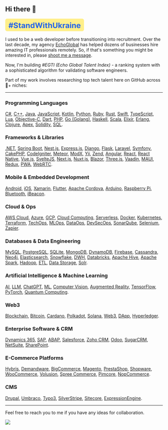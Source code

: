 ## Hi there 👋

![StandWithUkraine](https://raw.githubusercontent.com/vshymanskyy/StandWithUkraine/main/badges/StandWithUkraine.svg)

I used to be a web developer before transitioning into recruitment. Over the last decade, my agency [EchoGlobal](https://echoglobal.tech/) has helped dozens of businesses hire amazing IT professionals remotely. So, if that's something you might be interested in, please [shoot me a message](https://echoglobal.tech/contact/).

Now, I'm building *#EGTI (Echo Global Talent Index)* - a ranking system with a sophisticated algorithm for validating software engineers.

Part of my work involves researching top tech talent here on GitHub across 💯+ niches:

---

### Programming Languages

[C#](https://gist.github.com/lreverchuk/b7fce54252a40d490976b503ccf58484), [C++](https://gist.github.com/lreverchuk/3e47059f702876b229442af049773106), [Java](https://gist.github.com/lreverchuk/ec38fdf25e16580233d10213f0ca955a), [JavaScript](https://gist.github.com/lreverchuk/f535722141d0aae401dfa6fa4eb45691), [Kotlin](https://gist.github.com/lreverchuk/0450c09971a5152e220c0cbf1312a9bd), [Python](https://gist.github.com/lreverchuk/114c8f479c0b1a2a5510c5ba66d5bac9), [Ruby](https://gist.github.com/lreverchuk/52a56dd37433d7edea34eee51377b1f0), [Rust](https://gist.github.com/lreverchuk/c1532ae668b56543f198244dc0ad5dea), [Swift](https://gist.github.com/lreverchuk/02735668deb5d2559701745ae0f5bda0), [TypeScript](https://gist.github.com/lreverchuk/0aed0a8b146b39c07d0af1d93c198fac), [Lua](https://gist.github.com/lreverchuk/f4cd106d682ad43f52e59f782ac2a27b), [Objective-C](https://gist.github.com/lreverchuk/da55a0c3d27837b9453d8fd04ee8ba61), [Dart](https://gist.github.com/lreverchuk/ac52fc5f0e7f58b8e04a8abe11402aee), [PHP](https://gist.github.com/lreverchuk/e9874b0e4279017023126d5dca4cfc79), [Go (Golang)](https://gist.github.com/lreverchuk/30ad5cfc2ff2b267694b270f14dac0f9), [Haskell](https://gist.github.com/lreverchuk/ca6b3a66cb8432f03908ef20deb0053e), [Scala](https://gist.github.com/lreverchuk/33e51529ef67faa0e921686743c859de), [Elixir](https://gist.github.com/lreverchuk/6e36133e047f264634d6f46470ee200e), [Erlang](https://gist.github.com/lreverchuk/56769c5e458ccd6326f8b4e196b8e739), [Clojure](https://gist.github.com/lreverchuk/c30fa2f74f5fd5e06fd5c241624ef3ae), [Apex](https://gist.github.com/lreverchuk/e4fe2b7fab26fb0b7a166fe983505ec9), [Solidity](https://gist.github.com/lreverchuk/56e48e445a0a30c0719cb1a53ee82da0), [SQL](https://gist.github.com/lreverchuk/c9f555d68aac77093a920dff19bd3cec).

### Frameworks & Libraries

[.NET](https://gist.github.com/lreverchuk/85c0b366c35eb12837f4d0a8d60cc3f1), [Spring Boot](https://gist.github.com/lreverchuk/4d074be2b995eca56b147d9f5462af30), [Nest.js](https://gist.github.com/lreverchuk/a21141d49d5999edab2ff1583eca83fc), [Express.js](https://gist.github.com/lreverchuk/5280cb421abc75a6a8b4d65aea4e98f8), [Django](https://gist.github.com/lreverchuk/1401b264e4b47d90b931233d7df050db), [Flask](https://gist.github.com/lreverchuk/f74332053758fc2b3629cea7d8773070), [Laravel](https://gist.github.com/lreverchuk/b5e40978ed03e0d5e90e760c8a4e27c4), [Symfony](https://gist.github.com/lreverchuk/f521e15f0fe823151c027f5fd3b9b4f7), [CakePHP](https://gist.github.com/lreverchuk/9f72791fa73ce40c5e77d3234e68ec2e), [CodeIgniter](https://gist.github.com/lreverchuk/58473b1f4d674088674f31bfa334c155), [Meteor](https://gist.github.com/lreverchuk/47d37734fb49afa420a5a51b4dc90a36), [ModX](https://gist.github.com/lreverchuk/cc1174c5b21f134521300832934ccc94), [Yii](https://gist.github.com/lreverchuk/3eec8a993583707bbd4ed7109ad5cc4c), [Zend](https://gist.github.com/lreverchuk/e7818d4922885ac8cc10c686df01ccf8), [Angular](https://gist.github.com/lreverchuk/317154b5c32bcf1ef36800a776b529e8), [React](https://gist.github.com/lreverchuk/44c4fc470b6200f56d58129a166e9322), [React Native](https://gist.github.com/lreverchuk/e8b376c18d480bec2133742bcf0ad5a8), [Vue.js](https://gist.github.com/lreverchuk/c7c80f042ba10e9ccfdfddf6e1ae8ac3), [SvelteJS](https://gist.github.com/lreverchuk/8118158b39102c06d617db545deb45a7), [Next.js](https://gist.github.com/lreverchuk/1395bce0e8ff6d4c87a8b6973b9b6227), [Nuxt.js](https://gist.github.com/lreverchuk/21db8f440380350268d2c86a446194a8), [Blazor](https://gist.github.com/lreverchuk/36fb6a82b6895072c94b6d18e7623ce1), [Three.js](https://gist.github.com/lreverchuk/73d90899f7f96095cb62fb25fa8b6955), [Vaadin](https://gist.github.com/lreverchuk/42ce3033c8e0d10024e0e696392ae6ee), [MAUI](https://gist.github.com/lreverchuk/5b223373d42c053d703aeefd00b3577c), [Redux](https://gist.github.com/lreverchuk/6c873fb91ef8d680b8ee94613a4ea8c0), [PWA](https://gist.github.com/lreverchuk/f019ce50e41d1ab98984f3ab7c86f772), [WebRTC](https://gist.github.com/lreverchuk/76a3a391c89e28125c5975b0c2303580).

### Mobile & Embedded Development

[Android](https://gist.github.com/lreverchuk/8aff90dc9db2f1ce6f6c957cd90e8211), [iOS](https://gist.github.com/lreverchuk/41accfe21c3ab017f655cbb78ed103fc), [Xamarin](https://gist.github.com/lreverchuk/245a1775c39d153971e9ff8e86ad9e54), [Flutter](https://gist.github.com/lreverchuk/98a1444689341957c02755a32f105b6a), [Apache Cordova](https://gist.github.com/lreverchuk/355b33394b0fb6e8574e9ca94a27508d), [Arduino](https://gist.github.com/lreverchuk/2d79e4f2ba75c6fc332057c5bd6de325), [Raspberry Pi](https://gist.github.com/lreverchuk/0ddb4addee9d5ac09b006989971e3e9f), [Bluetooth](https://gist.github.com/lreverchuk/df350a7fdadb36678b38c720279d84c6), [iBeacon](https://gist.github.com/lreverchuk/d94a6581d0b31e8341f210b06b628816).

### Cloud & Ops

[AWS Cloud](https://gist.github.com/lreverchuk/c526b9f2ffa82a7d39a092b5f957e1f3), [Azure](https://gist.github.com/lreverchuk/50eb60f862dddf21804c6f8ed79d9093), [GCP](https://gist.github.com/lreverchuk/e2d6387a7b2475e708052722ff1112dc), [Cloud Computing](https://gist.github.com/lreverchuk/398ac8845f70674d9d598e8d05d6d905), [Serverless](https://gist.github.com/lreverchuk/3507b2e7ebac59cb98f68ad3494e1bb3), [Docker](https://gist.github.com/lreverchuk/b1184f182a933c803b1691158bae7b5c), [Kubernetes](https://gist.github.com/lreverchuk/52de71070c4f5845ae54884b625f4fce), [Terraform](https://gist.github.com/lreverchuk/cbb9900e8926534a8bc275d5f3d3f0ff), [TechOps](https://gist.github.com/lreverchuk/580218196c9a4959a4397c571c59d0aa), [MLOps](https://gist.github.com/lreverchuk/a71e9fc2311605929350125750b18087), [DataOps](https://gist.github.com/lreverchuk/03fa0c291d53247a46f8435f2df68a74), [DevSecOps](https://gist.github.com/lreverchuk/fff5b394767bc753287efd3204ec4440), [SonarQube](https://gist.github.com/lreverchuk/1028572c117c0b5b9ddab247190be8b4), [Selenium](https://gist.github.com/lreverchuk/203eef21c676e549487c9630a0fa5469), [Zapier](https://echoglobal.tech/technologies/zapier/).

### Databases & Data Engineering

[MySQL](https://gist.github.com/lreverchuk/3e24fdde6c0eda365c00d456f3f6891d), [PostgreSQL](https://gist.github.com/lreverchuk/a19d5f1f2331a69512fc186c2dec8122), [SQLite](https://gist.github.com/lreverchuk/228bb2854f3ebb2fcd84254af1688bd9), [MongoDB](https://gist.github.com/lreverchuk/1a83cf3fdb1cc4f0242b402bd1dc3379), [DynamoDB](https://gist.github.com/lreverchuk/2a0400a927f8f3fa8acb18b5057da87b), [Firebase](https://gist.github.com/lreverchuk/9134b4441b704d3ab54f12086e46b1d7), [Cassandra](https://gist.github.com/lreverchuk/b77335174f8e02642d29dbd2dc12e5aa), [Neo4j](https://gist.github.com/lreverchuk/9c99b4860d49e18185a95cd4c14830e8), [Elasticsearch](https://gist.github.com/lreverchuk/35355128c4b76217898f0fc18b7c9ba5), [Snowflake](https://gist.github.com/lreverchuk/5e8b20f26226b361a8e74aa9f166fba8), [DWH](https://gist.github.com/lreverchuk/f9585e8f35272c4131c3ee28a6412338), [Databricks](https://gist.github.com/lreverchuk/099a1556c13dda7eaad95db0dc922527), [Apache Hive](https://gist.github.com/lreverchuk/8ae90659509bbc1b4f488d2f868a4f63), [Apache Spark](https://gist.github.com/lreverchuk/6b0ed264a03e153497bd7352abe83a23), [Hadoop](https://gist.github.com/lreverchuk/193e6f05a225bb382e413f8acaeae753), [ETL](https://gist.github.com/lreverchuk/37f5febcc396f15f31f8ab89d8b7ea7d), [Data Storage](https://echoglobal.tech/technologies/data-storage/), [Solr](https://gist.github.com/lreverchuk/74cfe0bfea797ac8c8181c7de54fd490).

### Artificial Intelligence & Machine Learning

[AI](https://gist.github.com/lreverchuk/282799677d0a53ff27cec5f678f7c819), [LLM](https://gist.github.com/lreverchuk/bad5790e99293e94314393d991fbec6e), [ChatGPT](https://gist.github.com/lreverchuk/df1ed042b4243a221c2d2ff108aac7d2), [ML](https://gist.github.com/lreverchuk/26298d8c97e831a82cde490f500c6a0d), [Computer Vision](https://gist.github.com/lreverchuk/b89125a68ac3ef38a2cc252c3694ebd2), [Augmented Reality](https://echoglobal.tech/technologies/augmented-reality/), [TensorFlow](https://gist.github.com/lreverchuk/35adadb147a7671d9fb421f7cf5eb42a), [PyTorch](https://gist.github.com/lreverchuk/5f1473fecb5e223e7eef7ef4f9521903), [Quantum Computing](https://gist.github.com/lreverchuk/f11529667c0bc8499fe38bf634a0838b).

### Web3

[Blockchain](https://gist.github.com/lreverchuk/f9ee46980ad4cc1fba7c9f40d6a68b83), [Bitcoin](https://gist.github.com/lreverchuk/34ca8a4cd101feda4621b857aeb3e32c), [Cardano](https://gist.github.com/lreverchuk/a1bfe7cf97de50aa36828c8b389efd22), [Polkadot](https://gist.github.com/lreverchuk/68f15e684d56f19d81d138e3b273e326), [Solana](https://gist.github.com/lreverchuk/8777c79d7b0fb4dade55deb0befaf491), [Web3](https://gist.github.com/lreverchuk/c23a1dde41bb6a478935c6384ebc2b55), [DApp](https://gist.github.com/lreverchuk/f1181dfe8ee31ccf4c062e03e4b05020), [Hyperledger](https://gist.github.com/lreverchuk/d09cc00e7278170fd2263c0178867ea1).

### Enterprise Software & CRM

[Dynamics 365](https://echoglobal.tech/technologies/dynamics-365/), [SAP](https://gist.github.com/lreverchuk/40a4c83e178e6c87350748c3239c9775), [ABAP](https://gist.github.com/lreverchuk/800f4997fc608139050294f0598b0a09), [Salesforce](https://gist.github.com/lreverchuk/12972c8d2765e1138a8416fcb0c2de01), [Zoho CRM](https://echoglobal.tech/technologies/zoho-crm/), [Odoo](https://gist.github.com/lreverchuk/5f7ef29ebe9b592c684f97280baa84a5), [SugarCRM](https://gist.github.com/lreverchuk/1ff44769bbda4c6030a3bcc59ebc0f5f), [NetSuite](https://echoglobal.tech/technologies/netsuite/), [SharePoint](https://gist.github.com/lreverchuk/29ac6e64206185f73bd72e5046d326bf).

### E-Commerce Platforms

[Hybris](https://gist.github.com/lreverchuk/426d5d7bd2826ff0b15fa463f363523e), [Demandware](https://gist.github.com/lreverchuk/fc92065840be9128ac10bf5f9b45ea95), [BigCommerce](https://gist.github.com/lreverchuk/cd614dc4e7ad1f95d2b003e027f9f156), [Magento](https://gist.github.com/lreverchuk/7b04932b312f31153512003cf6d98c82), [PrestaShop](https://gist.github.com/lreverchuk/66fbac7962e834c39398d3cdf2ce89a6), [Shopware](https://gist.github.com/lreverchuk/4f1e69dcdbba87e7197726a4dc42fd4b), [WooCommerce](https://gist.github.com/lreverchuk/34afa9232e86261fcef0d6a6c795a915), [Volusion](https://echoglobal.tech/technologies/volusion/), [Spree Commerce](https://gist.github.com/lreverchuk/06d8dfb9eb7a230a868c2897e8aeceb5), [Pimcore](https://gist.github.com/lreverchuk/a569dc1caf0cfeef4a171d9fe471d3f4), [NopCommerce](https://gist.github.com/lreverchuk/d68fa97d1857877b1004c47f61260752).

### CMS

[Drupal](https://gist.github.com/lreverchuk/7f1397f66544695b9ca1c3eab24702a3), [Umbraco](https://gist.github.com/lreverchuk/a57690648ccb6ae0ede3c1b487eed75f), [Typo3](https://gist.github.com/lreverchuk/6768263a14b5d5612f36d3a90587c5be), [SilverStripe](https://gist.github.com/lreverchuk/43ff5a406f7c713174ef4d938679c46b), [Sitecore](https://gist.github.com/lreverchuk/d81de8a097203bba9a8a2602843c9d0b), [ExpressionEngine](https://gist.github.com/lreverchuk/09a65e685d9fc08644a094ee49adde57).

---

Feel free to reach you to me if you have any ideas for collaboration.

![](https://komarev.com/ghpvc/?username=lreverchuk&color=green)
